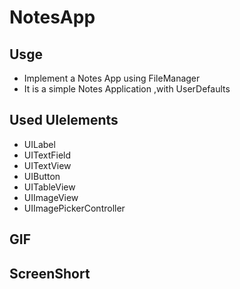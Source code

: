 # NotesApp
## Usge
- Implement a Notes App using FileManager
- It is a simple Notes Application ,with UserDefaults
## Used UIelements
- UILabel
- UITextField
- UITextView
- UIButton
- UITableView
- UIImageView
- UIImagePickerController

## GIF

## ScreenShort
